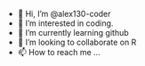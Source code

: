 - 👋 Hi, I’m @alex130-coder
- 👀 I’m interested in coding.
- 🌱 I’m currently learning github
- 💞️ I’m looking to collaborate on R
- 📫 How to reach me ...

<!---
alex130-coder/alex130-coder is a ✨ special ✨ repository because its `README.md` (this file) appears on your GitHub profile.
You can click the Preview link to take a look at your changes.
--->
